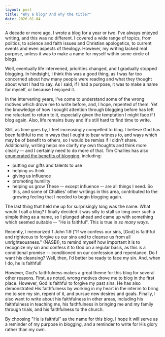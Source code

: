 ```yaml
---
layout: post
title: "Why a blog? And why the title?"
date: 2020-01-04
---
```


A decade or more ago, I wrote a blog for a year or two. I've always enjoyed writing, and this was no different. I covered a wide range of topics, from politics, to science and faith issues and Christian apologetics, to current events and even aspects of theology. However, my writing lacked real purpose, unless it was to make a name for myself within some circle of blogs.

Well, eventually life intervened, priorities changed, and I gradually stopped blogging. In hindsight, I think this was a good thing, as I was far too concerned about how many people were reading and what they thought about what I had to say. As I said, if I had a purpose, it was to make a name for myself, or because I enjoyed it.

In the intervening years, I've come to understand some of the wrong motives which drove me to write before, and, I hope, repented of them. Yet the knowledge of how I sought attention through blogging before has left me reluctant to return to it, especially given the temptation I might face if I blog again. Also, life remains busy and it's still hard to find time to write.

Still, as time goes by, I feel increasingly compelled to blog. I believe God has been faithful to me in ways that I ought to bear witness to, and ways which may be of benefit to others, so I would be remiss if I didn't share. Additionally, writing helps me clarify my own thoughts and think more clearly -- and I certainly need to do more of that. Tim Challies has also [enumerated the benefits of blogging](https://www.challies.com/articles/6-reasons-for-you-to-consider-writing/), including:
- putting our gifts and talents to use
- helping us think
- giving us influence
- promoting humility
- helping us grow
These -- except influence -- are all things I need. So this, and some of Challies' other writings in this area, contributed to the growing feeling that I needed to begin blogging again.

The last thing that held me up for surprisingly long was the name. What would I call a blog? I finally decided it was silly to stall so long over such a simple thing as a name, so I plunged ahead and came up with something which seemed suitable -- "He is faithful". This is true in *so many ways*.

Recently, I memorized 1 John 1:9 ("If we confess our sins, [God] is faithful and righteous to forgive us our sins and to cleanse us from all unrighteousness." (NASB)), to remind myself how important it is to recognize my sin and confess it to God on a regular basis, as this is a conditional promise -- conditioned on our confession and repentance. Do I want his cleansing? Well, then, I'd better be ready to face my sin. And, when I do, he is faithful!

However, God's faithfulness makes a great theme for this blog for several other reasons. First, as noted, wrong motives drove me to blog in the first place. However, God is faithful to forgive my past sins. He has also demonstrated His faithfulness by working in my heart in the interim to bring me to see my sin, repent of it, and pursue new desires and goals. Finally, I also want to write about his faithfulness in other areas, including his faithfulness in teaching me, his faithfulness in bringing me and my family through trials, and his faithfulness to the church.  

By choosing "He is faithful" as the name for this blog, I hope it will serve as a reminder of my purpose in blogging, and a reminder to write for His glory rather than my own.
